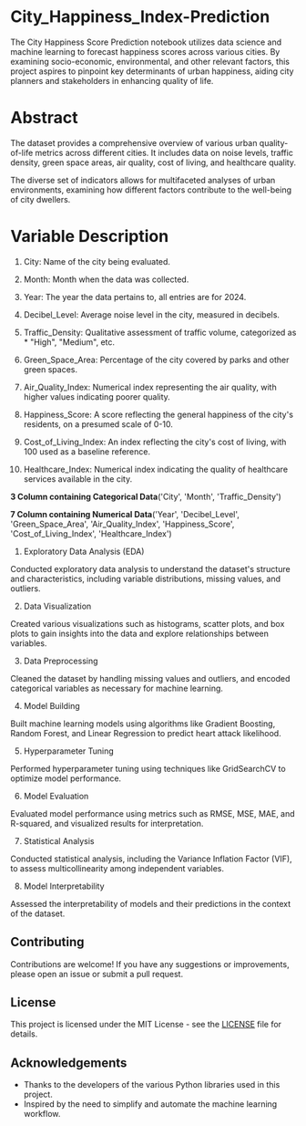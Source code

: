 # City_Happiness_Index-Prediction
The City Happiness Score Prediction notebook utilizes data science and machine learning to forecast happiness scores across various cities. By examining socio-economic, environmental, and other relevant factors, this project aspires to pinpoint key determinants of urban happiness, aiding city planners and stakeholders in enhancing quality of life.

# Abstract

The dataset provides a comprehensive overview of various urban quality-of-life metrics across different cities. It includes data on noise levels, traffic density, green space areas, air quality, cost of living, and healthcare quality.

The diverse set of indicators allows for multifaceted analyses of urban environments, examining how different factors contribute to the well-being of city dwellers.


# Variable Description

1. City: Name of the city being evaluated.
2. Month: Month when the data was collected.
3. Year: The year the data pertains to, all entries are for 2024.
4. Decibel_Level: Average noise level in the city, measured in decibels.
5. Traffic_Density: Qualitative assessment of traffic volume, categorized as * "High", "Medium", etc.

6. Green_Space_Area: Percentage of the city covered by parks and other green spaces.
7. Air_Quality_Index: Numerical index representing the air quality, with higher values indicating poorer quality.
8. Happiness_Score: A score reflecting the general happiness of the city's residents, on a presumed scale of 0-10.
9. Cost_of_Living_Index: An index reflecting the city's cost of living, with 100 used as a baseline reference.
10. Healthcare_Index: Numerical index indicating the quality of healthcare services available in the city.

**3 Column containing Categorical Data**('City', 'Month', 'Traffic_Density')

**7 Column containing Numerical Data**('Year', 'Decibel_Level', 'Green_Space_Area', 'Air_Quality_Index', 'Happiness_Score', 'Cost_of_Living_Index', 'Healthcare_Index')

1. Exploratory Data Analysis (EDA)

Conducted exploratory data analysis to understand the dataset's structure and characteristics, including variable distributions, missing values, and outliers.

2. Data Visualization

Created various visualizations such as histograms, scatter plots, and box plots to gain insights into the data and explore relationships between variables.

3. Data Preprocessing

Cleaned the dataset by handling missing values and outliers, and encoded categorical variables as necessary for machine learning.

4. Model Building

Built machine learning models using algorithms like Gradient Boosting, Random Forest, and Linear Regression to predict heart attack likelihood.

5. Hyperparameter Tuning

Performed hyperparameter tuning using techniques like GridSearchCV to optimize model performance.

6. Model Evaluation

Evaluated model performance using metrics such as RMSE, MSE, MAE, and R-squared, and visualized results for interpretation.

7. Statistical Analysis

Conducted statistical analysis, including the Variance Inflation Factor (VIF), to assess multicollinearity among independent variables.

8. Model Interpretability

Assessed the interpretability of models and their predictions in the context of the dataset.



## Contributing

Contributions are welcome! If you have any suggestions or improvements, please open an issue or submit a pull request.

## License

This project is licensed under the MIT License - see the [LICENSE](LICENSE) file for details.

## Acknowledgements

- Thanks to the developers of the various Python libraries used in this project.
- Inspired by the need to simplify and automate the machine learning workflow.
